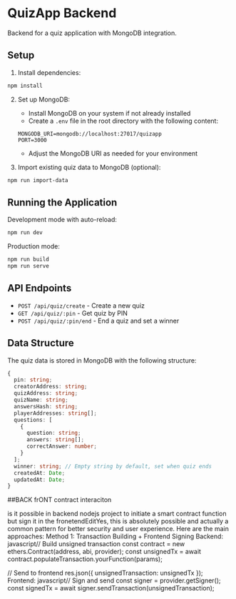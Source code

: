 # QuizApp Backend

Backend for a quiz application with MongoDB integration.

## Setup

1. Install dependencies:
```bash
npm install
```

2. Set up MongoDB:
   - Install MongoDB on your system if not already installed
   - Create a `.env` file in the root directory with the following content:
   ```
   MONGODB_URI=mongodb://localhost:27017/quizapp
   PORT=3000
   ```
   - Adjust the MongoDB URI as needed for your environment

3. Import existing quiz data to MongoDB (optional):
```bash
npm run import-data
```

## Running the Application

Development mode with auto-reload:
```bash
npm run dev
```

Production mode:
```bash
npm run build
npm run serve
```

## API Endpoints

- `POST /api/quiz/create` - Create a new quiz
- `GET /api/quiz/:pin` - Get quiz by PIN
- `POST /api/quiz/:pin/end` - End a quiz and set a winner

## Data Structure

The quiz data is stored in MongoDB with the following structure:

```typescript
{
  pin: string;
  creatorAddress: string;
  quizAddress: string;
  quizName: string;
  answersHash: string;
  playerAddresses: string[];
  questions: [
    {
      question: string;
      answers: string[];
      correctAnswer: number;
    }
  ];
  winner: string; // Empty string by default, set when quiz ends
  createdAt: Date;
  updatedAt: Date;
}
```




##BACK frONT contract interaciton

is it possible in backend nodejs project to initiate a smart contract function but sign it in the fronetendEditYes, this is absolutely possible and actually a common pattern for better security and user experience. Here are the main approaches:
Method 1: Transaction Building + Frontend Signing
Backend:
javascript// Build unsigned transaction
const contract = new ethers.Contract(address, abi, provider);
const unsignedTx = await contract.populateTransaction.yourFunction(params);

// Send to frontend
res.json({ unsignedTransaction: unsignedTx });
Frontend:
javascript// Sign and send
const signer = provider.getSigner();
const signedTx = await signer.sendTransaction(unsignedTransaction);

